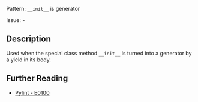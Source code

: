 Pattern: `__init__` is generator

Issue: -

## Description

Used when the special class method `__init__` is turned into a generator by a yield in its body.

## Further Reading

* [Pylint - E0100](http://pylint-messages.wikidot.com/messages:e0100)